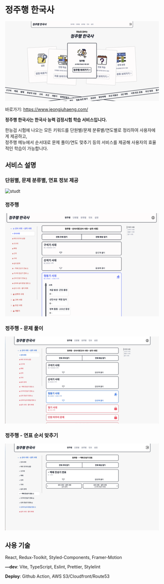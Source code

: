 # 정주행 한국사

![home](/docs/home.png)

바로가기: https://www.jeongjuhaeng.com/

**정주행 한국사는 한국사 능력 검정시험 학습 서비스입니다.**

한능검 시험에 나오는 모든 키워드를 단원별/문제 분류별/연도별로 정리하여 사용자에게 제공하고,<br/>
정주행 메뉴에서 순서대로 문제 풀이/연도 맞추기 등의 서비스를 제공해 사용자의 효율적인 학습이 가능합니다.

## 서비스 설명

### 단원별, 문제 분류별, 연표 정보 제공

![studt](/docs/study.gif)

### 정주행

![jjh](/docs/jjh.png)

### 정주행 - 문제 풀이

![studt](/docs/quiz.gif)

### 정주행 - 연표 순서 맞추기

![studt](/docs/time.gif)

## 사용 기술

React, Redux-Toolkit, Styled-Components, Framer-Motion

**—dev**: Vite, TypeScript, Eslint, Prettier, Stylelint

**Deploy**: Github Action, AWS S3/Cloudfront/Route53
